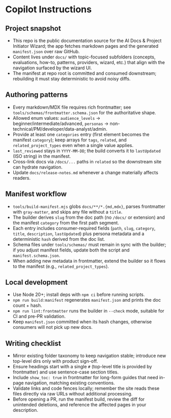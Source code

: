 # Copilot Instructions

## Project snapshot
- This repo is the public documentation source for the AI Docs & Project Initiator Wizard; the app fetches markdown pages and the generated `manifest.json` over raw GitHub.
- Content lives under `docs/` with topic-focused subfolders (concepts, evaluations, how-to, patterns, providers, wizard, etc.) that align with the navigation surfaced by the wizard UI.
- The manifest at repo root is committed and consumed downstream; rebuilding it must stay deterministic to avoid noisy diffs.

## Authoring patterns
- Every markdown/MDX file requires rich frontmatter; see `tools/schemas/frontmatter.schema.json` for the authoritative shape.
- Allowed enum values: `audience_levels` → beginner/intermediate/advanced, `personas` → non-technical/PM/developer/data-analyst/admin.
- Provide at least one `categories` entry (first element becomes the manifest `category`); keep arrays for `tags`, `related`, and `related_project_types` even when a single value applies.
- `last_reviewed` stays in `YYYY-MM-DD`; the build converts it to `lastUpdated` (ISO string) in the manifest.
- Cross-link docs via `/docs/...` paths in `related` so the downstream site can hydrate navigation.
- Update `docs/release-notes.md` whenever a change materially affects readers.

## Manifest workflow
- `tools/build-manifest.mjs` globs `docs/**/*.{md,mdx}`, parses frontmatter with `gray-matter`, and skips any file without a `title`.
- The builder derives `slug` from the doc path (no `/docs/` or extension) and the manifest `category` from the first path segment.
- Each entry includes consumer-required fields (`path`, `slug`, `category`, `title`, `description`, `lastUpdated`) plus persona metadata and a deterministic `hash` derived from the doc list.
- Schema files under `tools/schemas/` must remain in sync with the builder; if you adjust manifest fields, update both the script and `manifest.schema.json`.
- When adding new metadata in frontmatter, extend the builder so it flows to the manifest (e.g., `related_project_types`).

## Local development
- Use Node 20+; install deps with `npm ci` before running scripts.
- `npm run build:manifest` regenerates `manifest.json` and prints the doc count + hash.
- `npm run lint:frontmatter` runs the builder in `--check` mode, suitable for CI and pre-PR validation.
- Keep `manifest.json` committed when its hash changes, otherwise consumers will not pick up new docs.

## Writing checklist
- Mirror existing folder taxonomy to keep navigation stable; introduce new top-level dirs only with product sign-off.
- Ensure headings start with a single `#` (top-level title is provided by frontmatter) and use sentence-case section titles.
- Include `show_toc: true` in frontmatter for long-form guides that need in-page navigation, matching existing conventions.
- Validate links and code fences locally; remember the site reads these files directly via raw URLs without additional processing.
- Before opening a PR, run the manifest build, review the diff for unintended deletions, and reference the affected pages in your description.
